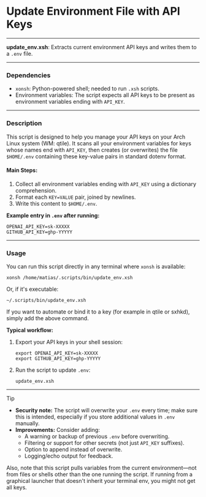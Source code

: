 # Update Environment File with API Keys

---

**update_env.xsh**: Extracts current environment API keys and writes them to a `.env` file.

---

### Dependencies

- `xonsh`: Python-powered shell; needed to run `.xsh` scripts.
- Environment variables: The script expects all API keys to be present as environment variables ending with `API_KEY`.

---

### Description

This script is designed to help you manage your API keys on your Arch Linux system (WM: qtile). It scans all your environment variables for keys whose names end with `API_KEY`, then creates (or overwrites) the file `$HOME/.env` containing these key-value pairs in standard dotenv format.

#### Main Steps:

1. Collect all environment variables ending with `API_KEY` using a dictionary comprehension.
2. Format each `KEY=VALUE` pair, joined by newlines.
3. Write this content to `$HOME/.env`.

**Example entry in `.env` after running:**
```
OPENAI_API_KEY=sk-XXXXX
GITHUB_API_KEY=ghp-YYYYY
```

---

### Usage

You can run this script directly in any terminal where `xonsh` is available:

```
xonsh /home/matias/.scripts/bin/update_env.xsh
```

Or, if it's executable:
```
~/.scripts/bin/update_env.xsh
```

If you want to automate or bind it to a key (for example in qtile or sxhkd), simply add the above command.

**Typical workflow:**
1. Export your API keys in your shell session:
    ```
    export OPENAI_API_KEY=sk-XXXXX
    export GITHUB_API_KEY=ghp-YYYYY
    ```
2. Run the script to update `.env`:
    ```
    update_env.xsh
    ```

---

> [!TIP]
>
> - **Security note:** The script will overwrite your `.env` every time; make sure this is intended, especially if you store additional values in `.env` manually.
> - **Improvements:** Consider adding:
>    - A warning or backup of previous `.env` before overwriting.
>    - Filtering or support for other secrets (not just `API_KEY` suffixes).
>    - Option to append instead of overwrite.
>    - Logging/echo output for feedback.
>
> Also, note that this script pulls variables from the current environment—not from files or shells other than the one running the script. If running from a graphical launcher that doesn't inherit your terminal env, you might not get all keys.